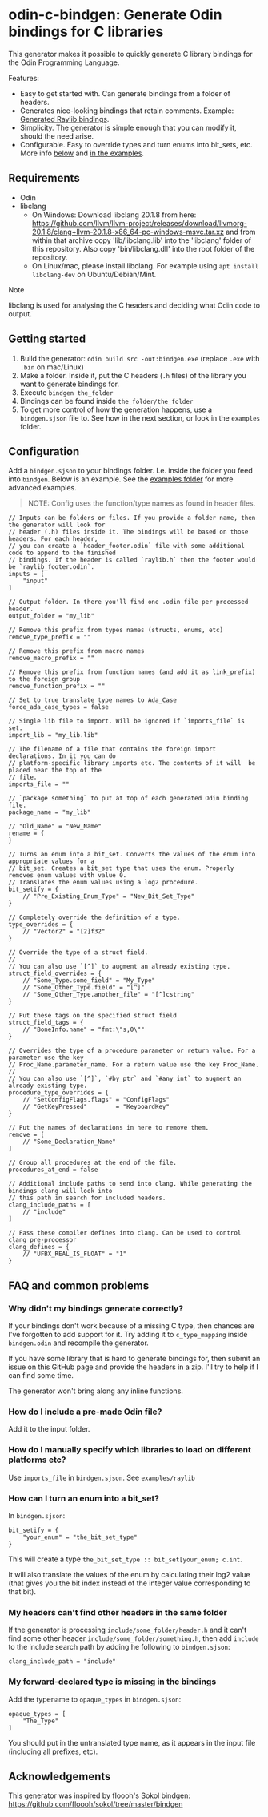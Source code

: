 # odin-c-bindgen: Generate Odin bindings for C libraries

This generator makes it possible to quickly generate C library bindings for the Odin Programming Language.

Features:
- Easy to get started with. Can generate bindings from a folder of headers.
- Generates nice-looking bindings that retain comments. Example: [Generated Raylib bindings](https://github.com/karl-zylinski/odin-c-bindgen/blob/main/examples/raylib/raylib/raylib.odin).
- Simplicity. The generator is simple enough that you can modify it, should the need arise.
- Configurable. Easy to override types and turn enums into bit_sets, etc. More info [below](#configuration) and [in the examples](https://github.com/karl-zylinski/odin-c-bindgen/blob/main/examples/raylib/bindgen.sjson).

## Requirements
- Odin
- libclang
	- On Windows: Download libclang 20.1.8 from here: https://github.com/llvm/llvm-project/releases/download/llvmorg-20.1.8/clang+llvm-20.1.8-x86_64-pc-windows-msvc.tar.xz and from within that archive copy 'lib/libclang.lib' into the 'libclang' folder of this repository. Also copy 'bin/libclang.dll' into the root folder of the repository.
	- On Linux/mac, please install libclang. For example using `apt install libclang-dev` on Ubuntu/Debian/Mint.

> [!NOTE]
> libclang is used for analysing the C headers and deciding what Odin code to output.

## Getting started

1. Build the generator: `odin build src -out:bindgen.exe` (replace `.exe` with `.bin` on mac/Linux)
2. Make a folder. Inside it, put the C headers (`.h` files) of the library you want to generate bindings for.
3. Execute `bindgen the_folder`
4. Bindings can be found inside `the_folder/the_folder`
5. To get more control of how the generation happens, use a `bindgen.sjson` file to. See how in the next section, or look in the `examples` folder.

## Configuration

Add a `bindgen.sjson` to your bindings folder. I.e. inside the folder you feed into `bindgen`. Below is an example. See the [examples folder](https://github.com/karl-zylinski/odin-c-bindgen/tree/main/examples) for more advanced examples.

> NOTE: Config uses the function/type names as found in header files.

```sjson
// Inputs can be folders or files. If you provide a folder name, then the generator will look for
// header (.h) files inside it. The bindings will be based on those headers. For each header,
// you can create a `header_footer.odin` file with some additional code to append to the finished
// bindings. If the header is called `raylib.h` then the footer would be `raylib_footer.odin`.
inputs = [
	"input"
]

// Output folder. In there you'll find one .odin file per processed header.
output_folder = "my_lib"

// Remove this prefix from types names (structs, enums, etc)
remove_type_prefix = ""

// Remove this prefix from macro names
remove_macro_prefix = ""

// Remove this prefix from function names (and add it as link_prefix) to the foreign group
remove_function_prefix = ""

// Set to true translate type names to Ada_Case
force_ada_case_types = false

// Single lib file to import. Will be ignored if `imports_file` is set.
import_lib = "my_lib.lib"

// The filename of a file that contains the foreign import declarations. In it you can do
// platform-specific library imports etc. The contents of it will  be placed near the top of the
// file.
imports_file = ""

// `package something` to put at top of each generated Odin binding file.
package_name = "my_lib"

// "Old_Name" = "New_Name"
rename = {
}

// Turns an enum into a bit_set. Converts the values of the enum into appropriate values for a
// bit_set. Creates a bit_set type that uses the enum. Properly removes enum values with value 0.
// Translates the enum values using a log2 procedure.
bit_setify = {
	// "Pre_Existing_Enum_Type" = "New_Bit_Set_Type"
}

// Completely override the definition of a type.
type_overrides = {
	// "Vector2" = "[2]f32"
}

// Override the type of a struct field.
// 
// You can also use `[^]` to augment an already existing type.
struct_field_overrides = {
	// "Some_Type.some_field" = "My_Type"
	// "Some_Other_Type.field" = "[^]"
	// "Some_Other_Type.another_file" = "[^]cstring"
}

// Put these tags on the specified struct field
struct_field_tags = {
	// "BoneInfo.name" = "fmt:\"s,0\""
}

// Overrides the type of a procedure parameter or return value. For a parameter use the key
// Proc_Name.parameter_name. For a return value use the key Proc_Name.
//
// You can also use `[^]`, `#by_ptr` and `#any_int` to augment an already existing type.
procedure_type_overrides = {
	// "SetConfigFlags.flags" = "ConfigFlags"
	// "GetKeyPressed"        = "KeyboardKey"
}

// Put the names of declarations in here to remove them.
remove = [
	// "Some_Declaration_Name"
]

// Group all procedures at the end of the file.
procedures_at_end = false

// Additional include paths to send into clang. While generating the bindings clang will look into
// this path in search for included headers.
clang_include_paths = [
	// "include"
]

// Pass these compiler defines into clang. Can be used to control clang pre-processor
clang_defines = {
	// "UFBX_REAL_IS_FLOAT" = "1"
}
```

## FAQ and common problems

### Why didn't my bindings generate correctly?

If your bindings don't work because of a missing C type, then chances are I've forgotten to add support for it. Try adding it to `c_type_mapping` inside `bindgen.odin` and recompile the generator.

If you have some library that is hard to generate bindings for, then submit an issue on this GitHub page and provide the headers in a zip. I'll try to help if I can find some time.

The generator won't bring along any inline functions.

### How do I include a pre-made Odin file?

Add it to the input folder.

### How do I manually specify which libraries to load on different platforms etc?

Use `imports_file` in `bindgen.sjson`. See `examples/raylib`

### How can I turn an enum into a bit_set?

In `bindgen.sjson`:

```
bit_setify = {
	"your_enum" = "the_bit_set_type"
}
```

This will create a type `the_bit_set_type :: bit_set[your_enum; c.int`.

It will also translate the values of the enum by calculating their log2 value (that gives you the bit index instead of the integer value corresponding to that bit).

### My headers can't find other headers in the same folder

If the generator is processing `include/some_folder/header.h` and it can't find some other header `include/some_folder/something.h`, then add `include` to the include search path by adding he following to `bindgen.sjson`:

```
clang_include_path = "include"
```

### My forward-declared type is missing in the bindings

Add the typename to `opaque_types` in `bindgen.sjson`:
```
opaque_types = [
	"The_Type"
]
```

You should put in the untranslated type name, as it appears in the input file (including all prefixes, etc).

## Acknowledgements

This generator was inspired by floooh's Sokol bindgen: https://github.com/floooh/sokol/tree/master/bindgen
